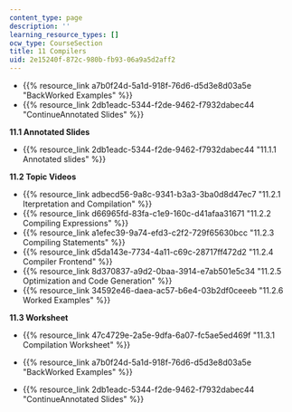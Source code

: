 ```yaml
---
content_type: page
description: ''
learning_resource_types: []
ocw_type: CourseSection
title: 11 Compilers
uid: 2e15240f-872c-980b-fb93-06a9a5d2aff2
---
```


*   {{% resource_link a7b0f24d-5a1d-918f-76d6-d5d3e8d03a5e "BackWorked Examples" %}}
*   {{% resource_link 2db1eadc-5344-f2de-9462-f7932dabec44 "ContinueAnnotated Slides" %}}

**11.1 Annotated Slides**

*   {{% resource_link 2db1eadc-5344-f2de-9462-f7932dabec44 "11.1.1 Annotated slides" %}}

**11.2 Topic Videos**

*   {{% resource_link adbecd56-9a8c-9341-b3a3-3ba0d8d47ec7 "11.2.1 Iterpretation and Compilation" %}}
*   {{% resource_link d66965fd-83fa-c1e9-160c-d41afaa31671 "11.2.2 Compiling Expressions" %}}
*   {{% resource_link a1efec39-9a74-efd3-c2f2-729f65630bcc "11.2.3 Compiling Statements" %}}
*   {{% resource_link d5da143e-7734-4a11-c69c-28717ff472d2 "11.2.4 Compiler Frontend" %}}
*   {{% resource_link 8d370837-a9d2-0baa-3914-e7ab501e5c34 "11.2.5 Optimization and Code Generation" %}}
*   {{% resource_link 34592e46-daea-ac57-b6e4-03b2df0ceeeb "11.2.6 Worked Examples" %}}

**11.3 Worksheet**

*   {{% resource_link 47c4729e-2a5e-9dfa-6a07-fc5ae5ed469f "11.3.1 Compilation Worksheet" %}}

*   {{% resource_link a7b0f24d-5a1d-918f-76d6-d5d3e8d03a5e "BackWorked Examples" %}}
*   {{% resource_link 2db1eadc-5344-f2de-9462-f7932dabec44 "ContinueAnnotated Slides" %}}